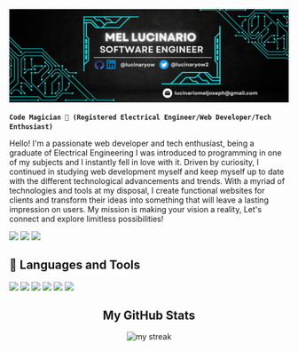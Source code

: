 <img src="/assets/freelance.png" alt="readme banner">

**`Code Magician 🧙 (Registered Electrical Engineer/Web Developer/Tech Enthusiast)`**

Hello! I'm a passionate web developer and tech enthusiast, being a graduate of Electrical Engineering I was introduced to programming in one of my subjects and I instantly fell in love with it. Driven by curiosity, I continued in studying web development myself and keep myself up to date with the different technological advancements and trends. With a myriad of technologies and tools at my disposal, I create functional websites for clients and transform their ideas into something that will leave a lasting impression on users. My mission is making your vision a reality, Let's connect and explore limitless possibilities!

<p align = "left">
  <a href="https://twitter.com/lucinaryow2" target="_blank"
    ><img
      src="https://img.shields.io/badge/Twitter-1DA1F2?style=flat&logo=twitter&logoColor=3aaded&color=black"
  /></a>
   <a href="https://www.linkedin.com/in/lucinaryow" target="_blank"
    ><img
      src="https://img.shields.io/badge/LinkedIn-0077B5?style=flat&logo=linkedin&logoColor=3aaded&color=black"
  /></a>
   <a href="https://www.codewars.com/users/lucinaryow" target="_blank"
    ><img
      src="https://img.shields.io/badge/Codewars-B1361E?style=flat&logo=Codewars&logoColor=3aaded&color=black"
  /></a>
 
<h2>🧰 Languages and Tools</h2>
<p>
  <img src="https://img.shields.io/badge/html5-%23E34F26.svg?style=for-the-badge&logo=html5&logoColor=white">
  <img src="https://img.shields.io/badge/css3-%231572B6.svg?style=for-the-badge&logo=css3&logoColor=white">
  <img src="https://img.shields.io/badge/javascript-%23323330.svg?style=for-the-badge&logo=javascript&logoColor=%23F7DF1E">
  <img src="https://img.shields.io/badge/node.js-6DA55F?style=for-the-badge&logo=node.js&logoColor=white">
  <img src="https://img.shields.io/badge/MongoDB-%234ea94b.svg?style=for-the-badge&logo=mongodb&logoColor=white">
  <img src="https://img.shields.io/badge/express.js-%23404d59.svg?style=for-the-badge&logo=express&logoColor=%2361DAFB">
</p>

<h2 align=center>My GitHub Stats</h2>
<p align=center>
    <img
      title="🔥 Get streak stats for your profile at git.io/streak-stats"
      alt="my streak"
      src="http://github-readme-streak-stats.herokuapp.com?user=lucinaryow&theme=dark"
    />
